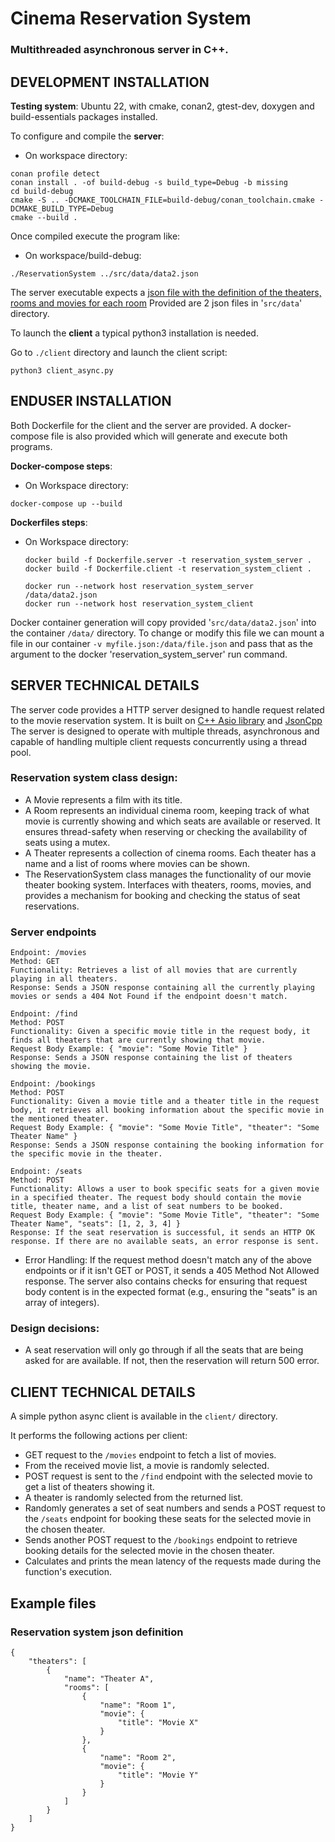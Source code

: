 # Cinema Reservation System

### Multithreaded asynchronous server in C++.

## DEVELOPMENT INSTALLATION

**Testing system**: Ubuntu 22, with cmake, conan2, gtest-dev, doxygen and build-essentials packages installed.

To configure and compile the **server**:

- On workspace directory:

```
conan profile detect 
conan install . -of build-debug -s build_type=Debug -b missing
cd build-debug
cmake -S .. -DCMAKE_TOOLCHAIN_FILE=build-debug/conan_toolchain.cmake -DCMAKE_BUILD_TYPE=Debug
cmake --build .
```

Once compiled execute the program like:

- On workspace/build-debug:

```
./ReservationSystem ../src/data/data2.json
```

The server executable expects a [json file with the definition of the theaters, rooms and movies for each room](https://github.com/no3z/reservation_system_ann/blob/main/src/data/data.json) 
Provided are 2 json files in '`src/data`' directory.

To launch the **client** a typical python3 installation is needed.

Go to `./client` directory and launch the client script:

```
python3 client_async.py
```

## ENDUSER INSTALLATION

Both Dockerfile for the client and the server are provided.
A docker-compose file is also provided which will generate and execute both programs.

**Docker-compose steps**:

- On Workspace directory:
```
docker-compose up --build
```

**Dockerfiles steps**:

- On Workspace directory:
  ```
  docker build -f Dockerfile.server -t reservation_system_server .
  docker build -f Dockerfile.client -t reservation_system_client .

  docker run --network host reservation_system_server /data/data2.json
  docker run --network host reservation_system_client 
  ```

Docker container generation will copy provided '`src/data/data2.json`' into the container `/data/` directory.
To change or modify this file we can mount a file in our container `-v myfile.json:/data/file.json` and pass that as the argument to the docker 'reservation_system_server' run command.



## SERVER TECHNICAL DETAILS
The server code provides a HTTP server designed to handle request related to the movie reservation system.
It is built on [C++ Asio library](https://think-async.com/Asio/) and [JsonCpp](https://github.com/open-source-parsers/jsoncpp)
The server is designed to operate with multiple threads, asynchronous and capable of handling multiple client requests concurrently using a thread pool.

### Reservation system class design:
- A Movie represents a film with its title.
- A Room represents an individual cinema room, keeping track of what movie is currently showing and which seats are available or reserved. It ensures thread-safety when reserving or checking the availability of seats using a mutex.
- A Theater represents a collection of cinema rooms. Each theater has a name and a list of rooms where movies can be shown.
- The ReservationSystem class manages the functionality of our movie theater booking system. Interfaces with theaters, rooms, movies, and provides a mechanism for booking and checking the status of seat reservations.

### Server endpoints

```
Endpoint: /movies
Method: GET
Functionality: Retrieves a list of all movies that are currently playing in all theaters.
Response: Sends a JSON response containing all the currently playing movies or sends a 404 Not Found if the endpoint doesn't match.
```
```
Endpoint: /find
Method: POST
Functionality: Given a specific movie title in the request body, it finds all theaters that are currently showing that movie.
Request Body Example: { "movie": "Some Movie Title" }
Response: Sends a JSON response containing the list of theaters showing the movie.
```

```
Endpoint: /bookings
Method: POST
Functionality: Given a movie title and a theater title in the request body, it retrieves all booking information about the specific movie in the mentioned theater.
Request Body Example: { "movie": "Some Movie Title", "theater": "Some Theater Name" }
Response: Sends a JSON response containing the booking information for the specific movie in the theater.
```

```
Endpoint: /seats
Method: POST
Functionality: Allows a user to book specific seats for a given movie in a specified theater. The request body should contain the movie title, theater name, and a list of seat numbers to be booked.
Request Body Example: { "movie": "Some Movie Title", "theater": "Some Theater Name", "seats": [1, 2, 3, 4] }
Response: If the seat reservation is successful, it sends an HTTP OK response. If there are no available seats, an error response is sent.
```

- Error Handling: If the request method doesn't match any of the above endpoints or if it isn't GET or POST, it sends a 405 Method Not Allowed response.
The server also contains checks for ensuring that request body content is in the expected format (e.g., ensuring the "seats" is an array of integers).

### Design decisions:
- A seat reservation will only go through if all the seats that are being asked for are available. If not, then the reservation will return 500 error.

## CLIENT TECHNICAL DETAILS
A simple python async client is available in the `client/` directory.

It performs the following actions per client:
- GET request to the `/movies` endpoint to fetch a list of movies.
- From the received movie list, a movie is randomly selected.
- POST request is sent to the `/find` endpoint with the selected movie to get a list of theaters showing it.
- A theater is randomly selected from the returned list.
- Randomly generates a set of seat numbers and sends a POST request to the `/seats` endpoint for booking these seats for the selected movie in the chosen theater.
- Sends another POST request to the `/bookings` endpoint to retrieve booking details for the selected movie in the chosen theater.
- Calculates and prints the mean latency of the requests made during the function's execution.


## Example files

### Reservation system json definition

```
{
    "theaters": [
        {
            "name": "Theater A",
            "rooms": [
                {
                    "name": "Room 1",
                    "movie": {
                        "title": "Movie X"
                    }
                },
                {
                    "name": "Room 2",
                    "movie": {
                        "title": "Movie Y"
                    }
                }
            ]
        }
    ]
}
```
